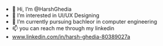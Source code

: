 - 👋 Hi, I’m @HarshGhedia
- 👀 I’m interested in UI/UX Designing 
- 🌱 I’m currently pursuing bachleor in computer engineering
- 📫 you can reach me through my linkedin
- www.linkedin.com/in/harsh-ghedia-80389027a

<!---
HarshGhedia/HarshGhedia is a ✨ special ✨ repository because its `README.md` (this file) appears on your GitHub profile.
You can click the Preview link to take a look at your changes.
--->
